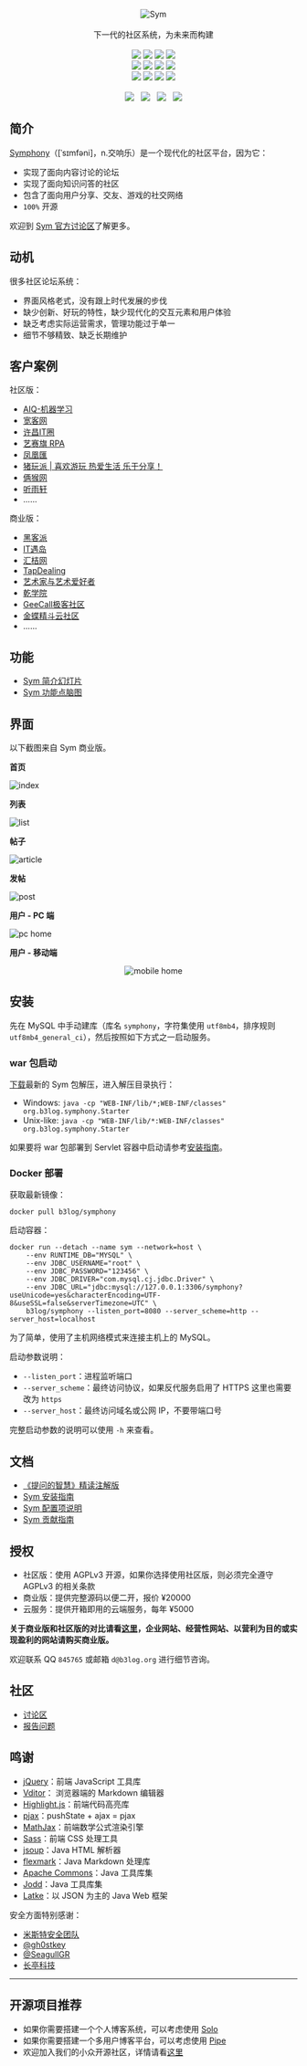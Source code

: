 <p align = "center">
<img alt="Sym" src="https://user-images.githubusercontent.com/873584/52320309-9555a100-2a09-11e9-9252-f04dc47b0a31.png">
<br><br>
下一代的社区系统，为未来而构建
<br><br>
<a title="Build Status" target="_blank" href="https://travis-ci.org/b3log/symphony"><img src="https://img.shields.io/travis/b3log/symphony.svg?style=flat-square"></a>
<a title="Code Size" target="_blank" href="https://github.com/b3log/symphony"><img src="https://img.shields.io/github/languages/code-size/b3log/symphony.svg?style=flat-square"></a>
<a title="AGPLv3" target="_blank" href="https://www.gnu.org/licenses/agpl-3.0.txt"><img src="http://img.shields.io/badge/license-AGPLv3-orange.svg?style=flat-square"></a>
<a title="Releases" target="_blank" href="https://github.com/b3log/symphony/releases"><img src="https://img.shields.io/github/release/b3log/symphony.svg?style=flat-square"></a>
<br>
<a title="Downloads" target="_blank" href="https://github.com/b3log/symphony/releases"><img src="https://img.shields.io/github/downloads/b3log/symphony/total.svg?style=flat-square"></a>
<a title="Docker Pulls" target="_blank" href="https://hub.docker.com/r/b3log/symphony"><img src="https://img.shields.io/docker/pulls/b3log/symphony.svg?style=flat-square&color=blueviolet"></a>
<a title="Docker Image Size" target="_blank" href="https://hub.docker.com/r/b3log/symphony"><img src="https://img.shields.io/microbadger/image-size/b3log/symphony.svg?style=flat-square&color=ff96b4"></a>
<a title="Hits" target="_blank" href="https://github.com/b3log/hits"><img src="https://hits.b3log.org/b3log/symphony.svg"></a>
<br>
<a title="GitHub Commits" target="_blank" href="https://github.com/b3log/symphony/commits/master"><img src="https://img.shields.io/github/commit-activity/m/eslint/eslint.svg?style=flat-square"></a>
<a title="Last Commit" target="_blank" href="https://github.com/b3log/symphony/commits/master"><img src="https://img.shields.io/github/last-commit/google/skia.svg?style=flat-square"></a>
<a title="GitHub Pull Requests" target="_blank" href=""><img src="https://img.shields.io/github/issues-pr-closed/b3log/symphony.svg?style=flat-square&color=FF9966"></a>
<a title="Release Date" target="_blank" href="https://github.com/b3log/symphony/releases"><img src="https://img.shields.io/github/release-date/b3log/symphony.svg?style=flat-square&color=99CCFF"></a>
<br><br>
<a title="GitHub Watchers" target="_blank" href="https://github.com/b3log/symphony/watchers"><img src="https://img.shields.io/github/watchers/b3log/symphony.svg?label=Watchers&style=social"></a>&nbsp;&nbsp;
<a title="GitHub Stars" target="_blank" href="https://github.com/b3log/symphony/stargazers"><img src="https://img.shields.io/github/stars/b3log/symphony.svg?label=Stars&style=social"></a>&nbsp;&nbsp;
<a title="GitHub Forks" target="_blank" href="https://github.com/b3log/symphony/network/members"><img src="https://img.shields.io/github/forks/b3log/symphony.svg?label=Forks&style=social"></a>&nbsp;&nbsp;
<a title="Author GitHub Followers" target="_blank" href="https://github.com/88250"><img src="https://img.shields.io/github/followers/88250.svg?label=Followers&style=social"></a>
</p>

## 简介

[Symphony](https://sym.b3log.org)（[ˈsɪmfəni]，n.交响乐）是一个现代化的社区平台，因为它：

* 实现了面向内容讨论的论坛
* 实现了面向知识问答的社区
* 包含了面向用户分享、交友、游戏的社交网络
* `100%` 开源

欢迎到 [Sym 官方讨论区](https://hacpai.com/tag/sym)了解更多。

## 动机

很多社区论坛系统：

* 界面风格老式，没有跟上时代发展的步伐
* 缺少创新、好玩的特性，缺少现代化的交互元素和用户体验
* 缺乏考虑实际运营需求，管理功能过于单一
* 细节不够精致、缺乏长期维护 

## 客户案例

社区版：

* [AIQ-机器学习](http://www.6aiq.com)
* [宽客网](http://www.cnq.net)
* [许昌IT圈](http://www.xcitq.com)
* [艺赛旗 RPA](http://support.i-search.com.cn)
* [凤凰匯](https://www.fengd.com)
* [猪玩派 | 喜欢游玩  热爱生活  乐于分享！](http://pigplay.net)
* [俩猴网](http://www.xfx77.cn)
* [听雨轩](http://nucode.cn)
* ......

商业版：

* [黑客派](https://hacpai.com)
* [IT遇岛](https://www.ityudao.com)
* [汇桔网](https://bbs.wtoip.com)
* [TapDealing](http://www.tapdealing.com)
* [艺术家与艺术爱好者](http://www.dizmix.com)
* [乾学院](http://c.raqsoft.com.cn)
* [GeeCall极客社区](http://geecall.com)
* [金蝶精斗云社区](https://cs.jdy.com)
* ......

## 功能

* [Sym 简介幻灯片](https://sym.b3log.org/syme-intro.pptx)
* [Sym 功能点脑图](http://naotu.baidu.com/file/cd31354ac9abc047569c73c560a5a913?token=b9750ae13f39ef9a)

## 界面

以下截图来自 Sym 商业版。

**首页**

![index](https://user-images.githubusercontent.com/970828/56900939-96a6df00-6ac9-11e9-8ccd-11c632f20506.png)

**列表**

![list](https://user-images.githubusercontent.com/970828/56901344-89d6bb00-6aca-11e9-8123-ba71866b0427.png)

**帖子**

![article](https://user-images.githubusercontent.com/970828/56900937-960e4880-6ac9-11e9-9044-4ed88d073892.png)

**发帖**

![post](https://user-images.githubusercontent.com/970828/56900946-973f7580-6ac9-11e9-93e4-2c195952e427.png)

**用户 - PC 端**

![pc home](https://user-images.githubusercontent.com/970828/56903351-b7256800-6ace-11e9-8ca8-3152d79e78b5.png)

**用户 - 移动端**

<p align="center">
    <img src="https://user-images.githubusercontent.com/970828/56901849-a1fb0a00-6acb-11e9-86f0-4f0a22ef6fca.png" alt="mobile home">
</p>

## 安装

先在 MySQL 中手动建库（库名 `symphony`，字符集使用 `utf8mb4`，排序规则 `utf8mb4_general_ci`），然后按照如下方式之一启动服务。

### war 包启动

[下载](https://github.com/b3log/symphony/releases)最新的 Sym 包解压，进入解压目录执行：

* Windows: `java -cp "WEB-INF/lib/*;WEB-INF/classes" org.b3log.symphony.Starter`
* Unix-like: `java -cp "WEB-INF/lib/*:WEB-INF/classes" org.b3log.symphony.Starter`

如果要将 war 包部署到 Servlet 容器中启动请参考[安装指南](https://hacpai.com/article/1486188905847)。

### Docker 部署

获取最新镜像：

```shell
docker pull b3log/symphony
```

启动容器：

```shell
docker run --detach --name sym --network=host \
    --env RUNTIME_DB="MYSQL" \
    --env JDBC_USERNAME="root" \
    --env JDBC_PASSWORD="123456" \
    --env JDBC_DRIVER="com.mysql.cj.jdbc.Driver" \
    --env JDBC_URL="jdbc:mysql://127.0.0.1:3306/symphony?useUnicode=yes&characterEncoding=UTF-8&useSSL=false&serverTimezone=UTC" \
    b3log/symphony --listen_port=8080 --server_scheme=http --server_host=localhost 
```
为了简单，使用了主机网络模式来连接主机上的 MySQL。
 
启动参数说明：

* `--listen_port`：进程监听端口
* `--server_scheme`：最终访问协议，如果反代服务启用了 HTTPS 这里也需要改为 `https`
* `--server_host`：最终访问域名或公网 IP，不要带端口号

完整启动参数的说明可以使用 `-h` 来查看。

## 文档

* [《提问的智慧》精读注解版](https://hacpai.com/article/1536377163156)
* [Sym 安装指南](https://hacpai.com/article/1486188905847)
* [Sym 配置项说明](https://hacpai.com/article/1524715380797)
* [Sym 贡献指南](https://github.com/b3log/symphony/blob/master/CONTRIBUTING.md)

## 授权

* 社区版：使用 AGPLv3 开源，如果你选择使用社区版，则必须完全遵守 AGPLv3 的相关条款
* 商业版：提供完整源码以便二开，报价 ¥20000
* 云服务：提供开箱即用的云端服务，每年 ¥5000

**关于商业版和社区版的对比请看[这里](https://hacpai.com/article/1500543226433)，企业网站、经营性网站、以营利为目的或实现盈利的网站请购买商业版。**

欢迎联系 QQ `845765` 或邮箱 `d@b3log.org` 进行细节咨询。

## 社区

* [讨论区](https://hacpai.com/tag/sym)
* [报告问题](https://github.com/b3log/symphony/issues/new/choose)

## 鸣谢

* [jQuery](https://github.com/jquery/jquery)：前端 JavaScript 工具库
* [Vditor](https://github.com/b3log/vditor)： 浏览器端的 Markdown 编辑器
* [Highlight.js](https://github.com/isagalaev/highlight.js)：前端代码高亮库
* [pjax](https://github.com/defunkt/jquery-pjax)：pushState + ajax = pjax
* [MathJax](https://github.com/mathjax/MathJax)：前端数学公式渲染引擎
* [Sass](http://sass-lang.com)：前端 CSS 处理工具
* [jsoup](https://github.com/jhy/jsoup)：Java HTML 解析器
* [flexmark](https://github.com/vsch/flexmark-java)：Java Markdown 处理库
* [Apache Commons](http://commons.apache.org)：Java 工具库集
* [Jodd](https://github.com/oblac/jodd)：Java 工具库集
* [Latke](https://github.com/b3log/latke)：以 JSON 为主的 Java Web 框架

安全方面特别感谢：

* [米斯特安全团队](http://www.hi-ourlife.com)
* [@gh0stkey](https://github.com/gh0stkey)
* [@SeagullGR](https://github.com/SeagullGR)
* [长亭科技](https://www.chaitin.cn)

---

## 开源项目推荐

* 如果你需要搭建一个个人博客系统，可以考虑使用 [Solo](https://github.com/b3log/solo)
* 如果你需要搭建一个多用户博客平台，可以考虑使用 [Pipe](https://github.com/b3log/pipe)
* 欢迎加入我们的小众开源社区，详情请看[这里](https://hacpai.com/article/1463025124998)
